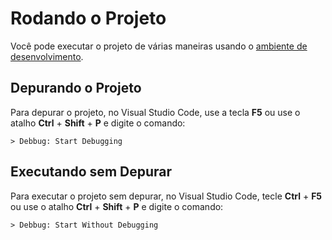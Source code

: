 # Rodando o Projeto

Você pode executar o projeto de várias maneiras usando o [ambiente de desenvolvimento](./doc/ambiente-de-desenvolvimento.md).

## Depurando o Projeto

Para depurar o projeto, no Visual Studio Code, use a tecla **F5** ou use o atalho **Ctrl** + **Shift** + **P** e digite o comando:

```
> Debbug: Start Debugging
```

## Executando sem Depurar

Para executar o projeto sem depurar, no Visual Studio Code, tecle **Ctrl** + **F5** ou use o atalho **Ctrl** + **Shift** + **P** e digite o comando:

```
> Debbug: Start Without Debugging
```
